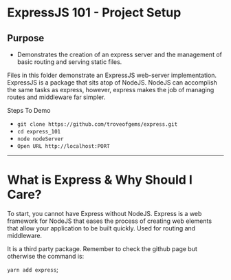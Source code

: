 # ExpressJS 101 - Project Setup
## Purpose
- Demonstrates the creation of an express server and the management of basic routing and serving static files.

Files in this folder demonstrate an ExpressJS web-server implementation.
ExpressJS is a package that sits atop of NodeJS. NodeJS can accomplish the same tasks as express,
however, express makes the job of managing routes and middleware far simpler.

Steps To Demo
- `git clone https://github.com/troveofgems/express.git`
- `cd express_101`
- `node nodeServer`
- `Open URL http://localhost:PORT`

----------------------------------------------------------------------------

# What is Express & Why Should I Care?

To start, you cannot have Express without NodeJS.
Express is a web framework for NodeJS that eases the process of creating web elements that allow your application to
be built quickly. Used for routing and middleware.

It is a third party package. Remember to check the github page but otherwise the command is:

`yarn add express`;